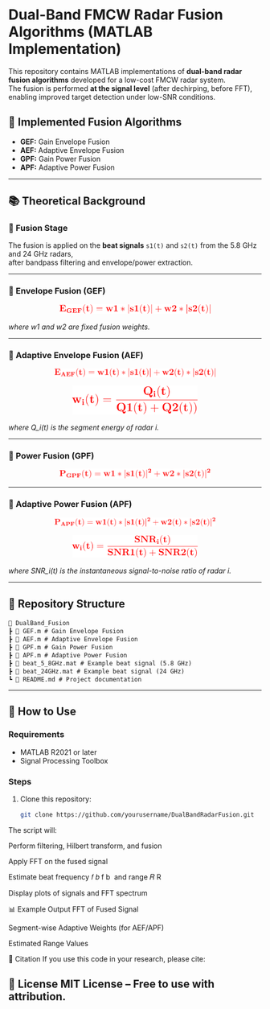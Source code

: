 # Dual-Band FMCW Radar Fusion Algorithms (MATLAB Implementation)

This repository contains MATLAB implementations of **dual-band radar fusion algorithms** developed for a low-cost FMCW radar system.  
The fusion is performed **at the signal level** (after dechirping, before FFT), enabling improved target detection under low-SNR conditions.

## 📌 Implemented Fusion Algorithms
- **GEF:** Gain Envelope Fusion  
- **AEF:** Adaptive Envelope Fusion  
- **GPF:** Gain Power Fusion  
- **APF:** Adaptive Power Fusion  

---

## 📚 Theoretical Background

### 🔹 Fusion Stage
The fusion is applied on the **beat signals** `s1(t)` and `s2(t)` from the 5.8 GHz and 24 GHz radars,  
after bandpass filtering and envelope/power extraction.

---

### 🔹 Envelope Fusion (GEF)
<p align="center">
  <img src="pics/eq1.svg" width="300"/>
</p>

<p align="left"><i>where w1 and w2 are fixed fusion weights.</i></p>

---

### 🔹 Adaptive Envelope Fusion (AEF)
<p align="center">
  <img src="pics/eq2.svg" width="320"/>
</p>

<p align="center">
  <img src="pics/eq3.svg" width="250"/>
</p>

<p align="left"><i>where Q_i(t) is the segment energy of radar i.</i></p>

---

### 🔹 Power Fusion (GPF)
<p align="center">
  <img src="pics/eq4.svg" width="300"/>
</p>

---

### 🔹 Adaptive Power Fusion (APF)
<p align="center">
  <img src="pics/eq5.svg" width="320"/>
</p>

<p align="center">
  <img src="pics/eq6.svg" width="250"/>
</p>

<p align="left"><i>where SNR_i(t) is the instantaneous signal-to-noise ratio of radar i.</i></p>

---

## 📂 Repository Structure
```
📂 DualBand_Fusion
┣ 📜 GEF.m # Gain Envelope Fusion
┣ 📜 AEF.m # Adaptive Envelope Fusion
┣ 📜 GPF.m # Gain Power Fusion
┣ 📜 APF.m # Adaptive Power Fusion
┣ 📜 beat_5_8GHz.mat # Example beat signal (5.8 GHz)
┣ 📜 beat_24GHz.mat # Example beat signal (24 GHz)
┗ 📜 README.md # Project documentation
```

---

## 🚀 How to Use

### Requirements
- MATLAB R2021 or later
- Signal Processing Toolbox

### Steps
1. Clone this repository:
   ```bash
   git clone https://github.com/yourusername/DualBandRadarFusion.git
   ```
The script will:

Perform filtering, Hilbert transform, and fusion

Apply FFT on the fused signal

Estimate beat frequency 
𝑓
𝑏
f 
b
​
  and range 
𝑅
R

Display plots of signals and FFT spectrum

📊 Example Output
FFT of Fused Signal

Segment-wise Adaptive Weights (for AEF/APF)

Estimated Range Values

📝 Citation
If you use this code in your research, please cite:

📄 License
MIT License – Free to use with attribution.
---

